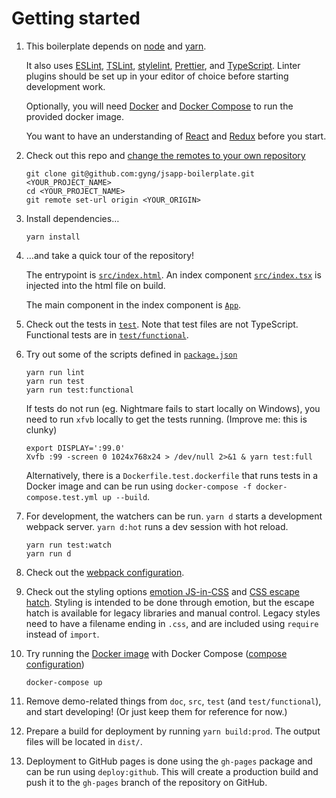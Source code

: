 # Getting started

1. This boilerplate depends on [node](https://nodejs.org/en/download/) and [yarn](https://yarnpkg.com/lang/en/docs/install/).

   It also uses [ESLint](http://eslint.org/), [TSLint](https://palantir.github.io/tslint/), [stylelint](https://stylelint.io/), [Prettier](https://prettier.io), and [TypeScript](https://www.typescriptlang.org/). Linter plugins should be set up in your editor of choice before starting development work.

   Optionally, you will need [Docker](https://docs.docker.com/engine/installation/) and [Docker Compose](https://docs.docker.com/compose/install/) to run the provided docker image.

   You want to have an understanding of [React](https://facebook.github.io/react/tutorial/tutorial.html#what-is-react) and [Redux](http://redux.js.org/#the-gist) before you start.

2. Check out this repo and [change the remotes to your own repository](https://help.github.com/articles/changing-a-remote-s-url/)
    ```
    git clone git@github.com:gyng/jsapp-boilerplate.git <YOUR_PROJECT_NAME>
    cd <YOUR_PROJECT_NAME>
    git remote set-url origin <YOUR_ORIGIN>
    ```

3. Install dependencies…
    ```
    yarn install
    ```

4. …and take a quick tour of the repository!

   The entrypoint is [`src/index.html`](/src/index.html). An index component [`src/index.tsx`](/src/index.tsx) is injected into the html file on build.

   The main component in the index component is [`App`](/src/components/App/index.tsx).

5. Check out the tests in [`test`](/test). Note that test files are not TypeScript. Functional tests are in [`test/functional`](/test/functional).

6. Try out some of the scripts defined in [`package.json`](/package.json)
    ```
    yarn run lint
    yarn run test
    yarn run test:functional
    ```

    If tests do not run (eg. Nightmare fails to start locally on Windows), you need to run `xfvb` locally to get the tests running. (Improve me: this is clunky)

    ```
    export DISPLAY=':99.0'
    Xvfb :99 -screen 0 1024x768x24 > /dev/null 2>&1 & yarn test:full
    ```

    Alternatively, there is a `Dockerfile.test.dockerfile` that runs tests in a Docker image and can be run using `docker-compose -f docker-compose.test.yml up --build`.

7. For development, the watchers can be run. `yarn d` starts a development webpack server. `yarn d:hot` runs a dev session with hot reload.
    ```
    yarn run test:watch
    yarn run d
    ```

8. Check out the [webpack configuration](/webpack.config.js).

9. Check out the styling options [emotion JS-in-CSS](/src/components/App/index.tsx) and [CSS escape hatch](/src/styles/root.css). Styling is intended to be done through emotion, but the escape hatch is available for   legacy libraries and manual control. Legacy styles need to have a filename ending in `.css`, and are included using `require` instead of `import`.

10. Try running the [Docker image](/Dockerfile) with Docker Compose ([compose configuration](/docker-compose.yml))
    ```
    docker-compose up
    ```

11. Remove demo-related things from `doc`, `src`, `test` (and `test/functional`), and start developing! (Or just keep them for reference for now.)

12. Prepare a build for deployment by running `yarn build:prod`. The output files will be located in `dist/`.

13. Deployment to GitHub pages is done using the `gh-pages` package and can be run using `deploy:github`. This will create a production build and push it to the `gh-pages` branch of the repository on GitHub.
